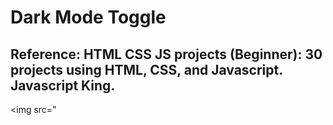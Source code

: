 # Dark Mode Toggle

## Reference: HTML CSS JS projects (Beginner): 30 projects using HTML, CSS, and Javascript.  Javascript King.

<img src="
